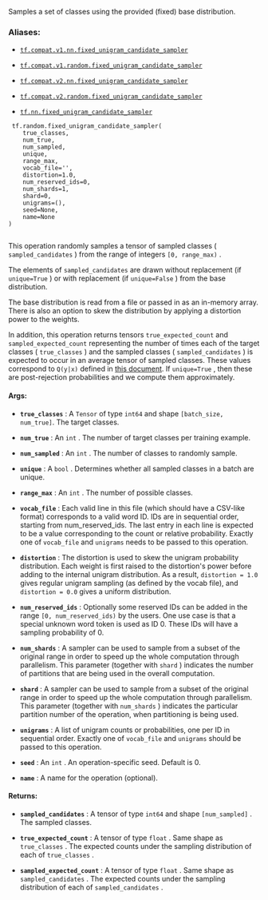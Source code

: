 Samples a set of classes using the provided (fixed) base distribution.



### Aliases:

- [ `tf.compat.v1.nn.fixed_unigram_candidate_sampler` ](/api_docs/python/tf/random/fixed_unigram_candidate_sampler)

- [ `tf.compat.v1.random.fixed_unigram_candidate_sampler` ](/api_docs/python/tf/random/fixed_unigram_candidate_sampler)

- [ `tf.compat.v2.nn.fixed_unigram_candidate_sampler` ](/api_docs/python/tf/random/fixed_unigram_candidate_sampler)

- [ `tf.compat.v2.random.fixed_unigram_candidate_sampler` ](/api_docs/python/tf/random/fixed_unigram_candidate_sampler)

- [ `tf.nn.fixed_unigram_candidate_sampler` ](/api_docs/python/tf/random/fixed_unigram_candidate_sampler)



```
 tf.random.fixed_unigram_candidate_sampler(
    true_classes,
    num_true,
    num_sampled,
    unique,
    range_max,
    vocab_file='',
    distortion=1.0,
    num_reserved_ids=0,
    num_shards=1,
    shard=0,
    unigrams=(),
    seed=None,
    name=None
)
 
```

This operation randomly samples a tensor of sampled classes
( `sampled_candidates` ) from the range of integers  `[0, range_max)` .

The elements of  `sampled_candidates`  are drawn without replacement
(if  `unique=True` ) or with replacement (if  `unique=False` ) from
the base distribution.

The base distribution is read from a file or passed in as an
in-memory array. There is also an option to skew the distribution by
applying a distortion power to the weights.

In addition, this operation returns tensors  `true_expected_count` 
and  `sampled_expected_count`  representing the number of times each
of the target classes ( `true_classes` ) and the sampled
classes ( `sampled_candidates` ) is expected to occur in an average
tensor of sampled classes.  These values correspond to  `Q(y|x)` 
defined in <a href="http://tensorflow.google.cn/extras/candidate_sampling.pdf">this
document</a>.
If  `unique=True` , then these are post-rejection probabilities and we
compute them approximately.



#### Args:

- **`true_classes`** : A  `Tensor`  of type  `int64`  and shape <code translate="no" dir="ltr">[batch_size,
num_true]</code>. The target classes.

- **`num_true`** : An  `int` .  The number of target classes per training example.

- **`num_sampled`** : An  `int` .  The number of classes to randomly sample.

- **`unique`** : A  `bool` . Determines whether all sampled classes in a batch are
unique.

- **`range_max`** : An  `int` . The number of possible classes.

- **`vocab_file`** : Each valid line in this file (which should have a CSV-like
format) corresponds to a valid word ID. IDs are in sequential order,
starting from num_reserved_ids. The last entry in each line is expected
to be a value corresponding to the count or relative probability. Exactly
one of  `vocab_file`  and  `unigrams`  needs to be passed to this operation.

- **`distortion`** : The distortion is used to skew the unigram probability
distribution.  Each weight is first raised to the distortion's power
before adding to the internal unigram distribution. As a result,
 `distortion = 1.0`  gives regular unigram sampling (as defined by the vocab
file), and  `distortion = 0.0`  gives a uniform distribution.

- **`num_reserved_ids`** : Optionally some reserved IDs can be added in the range
 `[0, num_reserved_ids)`  by the users. One use case is that a special
unknown word token is used as ID 0. These IDs will have a sampling
probability of 0.

- **`num_shards`** : A sampler can be used to sample from a subset of the original
range in order to speed up the whole computation through parallelism. This
parameter (together with  `shard` ) indicates the number of partitions that
are being used in the overall computation.

- **`shard`** : A sampler can be used to sample from a subset of the original range
in order to speed up the whole computation through parallelism. This
parameter (together with  `num_shards` ) indicates the particular partition
number of the operation, when partitioning is being used.

- **`unigrams`** : A list of unigram counts or probabilities, one per ID in
sequential order. Exactly one of  `vocab_file`  and  `unigrams`  should be
passed to this operation.

- **`seed`** : An  `int` . An operation-specific seed. Default is 0.

- **`name`** : A name for the operation (optional).



#### Returns:

- **`sampled_candidates`** : A tensor of type  `int64`  and shape  `[num_sampled]` .
The sampled classes.

- **`true_expected_count`** : A tensor of type  `float` .  Same shape as
 `true_classes` . The expected counts under the sampling distribution
of each of  `true_classes` .

- **`sampled_expected_count`** : A tensor of type  `float` . Same shape as
 `sampled_candidates` . The expected counts under the sampling distribution
of each of  `sampled_candidates` .

